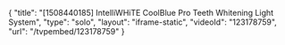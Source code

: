 {
    "title": "[1508440185] IntelliWHiTE CoolBlue Pro Teeth Whitening Light System",
    "type": "solo",
    "layout": "iframe-static",
    "videoId": "123178759",
    "url": "\/tvpembed\/123178759"
}